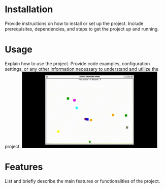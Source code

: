# Installation
Provide instructions on how to install or set up the project. Include prerequisites, dependencies, and steps to get the project up and running.

# Usage
Explain how to use the project. Provide code examples, configuration settings, or any other information necessary to understand and utilize the project.
![Demo GIF](readmeIMGs/Turtle_crossing_game.gif)

# Features
List and briefly describe the main features or functionalities of the project.